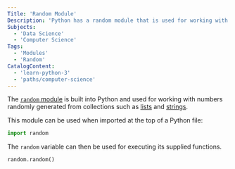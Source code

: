 ```yaml
---
Title: 'Random Module'
Description: 'Python has a random module that is used for working with randomly-generated numbers.'
Subjects:
  - 'Data Science'
  - 'Computer Science'
Tags:
  - 'Modules'
  - 'Random'
CatalogContent:
  - 'learn-python-3'
  - 'paths/computer-science'
---
```


The [`random` module](https://docs.python.org/3/library/random.html) is built into Python and used for working with numbers randomly generated from collections such as [lists](https://www.codecademy.com/resources/docs/python/lists) and [strings](https://www.codecademy.com/resources/docs/python/strings).

This module can be used when imported at the top of a Python file:

```py
import random
```

The `random` variable can then be used for executing its supplied functions.

```py
random.random()
```
